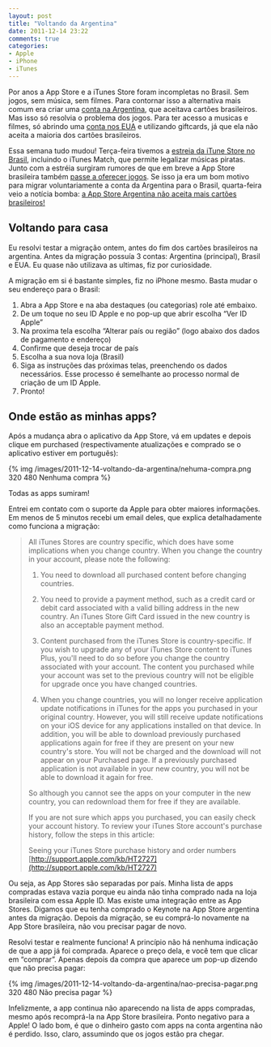 ```yaml
---
layout: post
title: "Voltando da Argentina"
date: 2011-12-14 23:22
comments: true
categories: 
- Apple
- iPhone
- iTunes
---
```


Por anos a App Store e a iTunes Store foram incompletas no Brasil. Sem jogos, sem música, sem filmes. Para contornar isso a alternativa mais comum era criar uma [conta na Argentina][1], que aceitava cartões brasileiros. Mas isso só resolvia o problema dos jogos. Para ter acesso a musicas e filmes, só abrindo uma [conta nos EUA][2] e utilizando giftcards, já que ela não aceita a maioria dos cartões brasileiros. 

Essa semana tudo mudou! Terça-feira tivemos a [estreia da  iTune Store no Brasil][3], incluindo o iTunes Match, que permite legalizar músicas piratas. Junto com a estréia surgiram rumores de que em breve a App Store brasileira também [passe a oferecer jogos][4].  Se isso ja era um bom motivo para migrar voluntariamente a conta da Argentina para o Brasil, quarta-feira veio a notícia bomba: [a App Store Argentina não aceita mais cartões brasileiros!][5]

[1]: http://blogdoiphone.com/2008/11/dica-app-store-argentina-aceita-cartoes-de-credito-brasileiros/
[2]: http://blogdoiphone.com/2008/08/dica-como-abrir-uma-conta-na-app-store-americana/
[3]: http://macmagazine.com.br/2011/12/13/apple-oficializa-lancamento-da-itunes-store-no-brasil-e-na-america-latina/
[4]: http://macmagazine.com.br/2011/12/13/executivo-da-apple-confirma-que-itunes-store-brasileira-devera-melhorar-ainda-mais-em-2012/
[5]: http://blogdoiphone.com/2011/12/mais-uma-pista-app-store-argentina-nao-aceita-mais-cartoes-de-credito-brasileiros

Voltando para casa
------------------

Eu resolvi testar a migração ontem, antes do fim dos cartões brasileiros na argentina. Antes da migração possuía 3 contas: Argentina (principal), Brasil e EUA. Eu quase não utilizava as ultimas, fiz por curiosidade.

A migração em si é bastante simples, fiz no iPhone mesmo. Basta mudar o seu endereço para o Brasil:

1.  Abra a App Store e na aba destaques (ou categorias) role até embaixo.
2.  De um toque no seu ID Apple e no pop-up que abrir escolha “Ver ID Apple”
3.  Na proxima tela escolha “Alterar país ou região” (logo abaixo dos dados de pagamento e endereço)
4.  Confirme que deseja trocar de país
5.  Escolha a sua nova loja (Brasil)
6.  Siga as instruções das próximas telas, preenchendo os dados necessários. Esse processo é semelhante ao processo normal de criação de um ID Apple.
7.  Pronto!

Onde estão as minhas apps?
-------------------------

Após a mudança abra o aplicativo da App Store, vá em updates e depois clique em purchased (respectivamente atualizações e comprado se o aplicativo estiver em português):

{% img /images/2011-12-14-voltando-da-argentina/nehuma-compra.png 320 480 Nenhuma compra %}

Todas as apps sumiram!

Entrei em contato com o suporte da Apple para obter maiores informações. Em menos de 5 minutos recebi um email deles, que explica detalhadamente como funciona a migração:

>All iTunes Stores are country specific, which does have some implications when you change country. When you change the country in your account, please note the following:
>
>1) You need to download all purchased content before changing countries.
>
>2) You need to provide a payment method, such as a credit card or debit card associated with a valid billing address in the new country. An iTunes Store Gift Card issued in the new country is also an acceptable payment method.
>
>3) Content purchased from the iTunes Store is country-specific. If you wish to upgrade any of your iTunes Store content to iTunes Plus, you'll need to do so before you change the country associated with your account. The content you purchased while your account was set to the previous country will not be eligible for upgrade once you have changed countries.
>
>4) When you change countries, you will no longer receive application update notifications in iTunes for the apps you purchased in your original country. However, you will still receive update notifications on your iOS device for any applications installed on that device. In addition, you will be able to download previously purchased applications again for free if they are present on your new country's store. You will not be charged and the download will not appear on your Purchased page. If a previously purchased application is not available in your new country, you will not be able to download it again for free.
>
>So although you cannot see the apps on your computer in the new country, you can redownload them for free if they are available.
>
>If you are not sure which apps you purchased, you can easily check your account history. To review your iTunes Store account's purchase history, follow the steps in this article:
>
>Seeing your iTunes Store purchase history and order numbers
>[http://support.apple.com/kb/HT2727](http://support.apple.com/kb/HT2727)

Ou seja, as App Stores são separadas por país. Minha lista de apps compradas estava vazia porque eu ainda não tinha comprado nada na loja brasileira com essa Apple ID. Mas existe uma integração entre as App Stores. Digamos que eu tenha comprado o Keynote na App Store argentina antes da migração. Depois da migração, se eu comprá-lo novamente na App Store brasileira, não vou precisar pagar de novo.

Resolvi testar e realmente funciona! A princípio não há nenhuma indicação de que a app já foi comprada. Aparece o preço dela, e você tem que clicar em “comprar”. Apenas depois da compra que aparece um pop-up dizendo que não precisa pagar:

{% img /images/2011-12-14-voltando-da-argentina/nao-precisa-pagar.png 320 480 Não precisa pagar %}

Infelizmente, a app continua não aparecendo na lista de apps compradas, mesmo após recomprá-la na App Store brasileira. Ponto negativo para a Apple! O lado bom, é que o dinheiro gasto com apps na conta argentina não é perdido. Isso, claro, assumindo que os jogos estão pra chegar.
